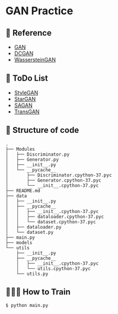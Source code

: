 # GAN Practice

## 📖 Reference
* [GAN](https://arxiv.org/pdf/1406.2661v1.pdf)
* [DCGAN](https://arxiv.org/pdf/1511.06434v2.pdf)
* [WassersteinGAN](https://arxiv.org/pdf/1701.07875v3.pdf)

## 📃 ToDo List
* [StyleGAN](https://arxiv.org/pdf/1812.04948v3.pdf)
* [StarGAN](https://arxiv.org/pdf/1711.09020v3.pdf)
* [SAGAN](https://arxiv.org/pdf/1805.08318v2.pdf)
* [TransGAN](https://arxiv.org/pdf/2102.07074v4.pdf)

## 🔧 Structure of code
```
.
├── Modules
│   ├── Discriminator.py
│   ├── Generator.py
│   ├── __init__.py
│   └── __pycache__
│       ├── Discriminator.cpython-37.pyc
│       ├── Generator.cpython-37.pyc
│       └── __init__.cpython-37.pyc
├── README.md
├── data
│   ├── __init__.py
│   ├── __pycache__
│   │   ├── __init__.cpython-37.pyc
│   │   ├── dataloader.cpython-37.pyc
│   │   └── dataset.cpython-37.pyc
│   ├── dataloader.py
│   └── dataset.py
├── main.py
├── models
└── utils
    ├── __init__.py
    ├── __pycache__
    │   ├── __init__.cpython-37.pyc
    │   └── utils.cpython-37.pyc
    └── utils.py
```


## 👨🏻‍💻 How to Train
```
$ python main.py
```